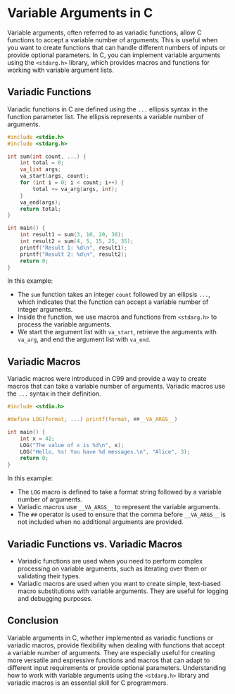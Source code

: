 # Variable Arguments in C

Variable arguments, often referred to as variadic functions, allow C functions to accept a variable number of arguments. This is useful when you want to create functions that can handle different numbers of inputs or provide optional parameters. In C, you can implement variable arguments using the `<stdarg.h>` library, which provides macros and functions for working with variable argument lists.

## Variadic Functions

Variadic functions in C are defined using the `...` ellipsis syntax in the function parameter list. The ellipsis represents a variable number of arguments.

```c
#include <stdio.h>
#include <stdarg.h>

int sum(int count, ...) {
    int total = 0;
    va_list args;
    va_start(args, count);
    for (int i = 0; i < count; i++) {
        total += va_arg(args, int);
    }
    va_end(args);
    return total;
}

int main() {
    int result1 = sum(3, 10, 20, 30);
    int result2 = sum(4, 5, 15, 25, 35);
    printf("Result 1: %d\n", result1);
    printf("Result 2: %d\n", result2);
    return 0;
}
```

In this example:

- The `sum` function takes an integer `count` followed by an ellipsis `...`, which indicates that the function can accept a variable number of integer arguments.
- Inside the function, we use macros and functions from `<stdarg.h>` to process the variable arguments.
- We start the argument list with `va_start`, retrieve the arguments with `va_arg`, and end the argument list with `va_end`.

## Variadic Macros

Variadic macros were introduced in C99 and provide a way to create macros that can take a variable number of arguments. Variadic macros use the `...` syntax in their definition.

```c
#include <stdio.h>

#define LOG(format, ...) printf(format, ##__VA_ARGS__)

int main() {
    int x = 42;
    LOG("The value of x is %d\n", x);
    LOG("Hello, %s! You have %d messages.\n", "Alice", 3);
    return 0;
}
```

In this example:

- The `LOG` macro is defined to take a format string followed by a variable number of arguments.
- Variadic macros use `__VA_ARGS__` to represent the variable arguments.
- The `##` operator is used to ensure that the comma before `__VA_ARGS__` is not included when no additional arguments are provided.

## Variadic Functions vs. Variadic Macros

- Variadic functions are used when you need to perform complex processing on variable arguments, such as iterating over them or validating their types.
- Variadic macros are used when you want to create simple, text-based macro substitutions with variable arguments. They are useful for logging and debugging purposes.

## Conclusion

Variable arguments in C, whether implemented as variadic functions or variadic macros, provide flexibility when dealing with functions that accept a variable number of arguments. They are especially useful for creating more versatile and expressive functions and macros that can adapt to different input requirements or provide optional parameters. Understanding how to work with variable arguments using the `<stdarg.h>` library and variadic macros is an essential skill for C programmers.
